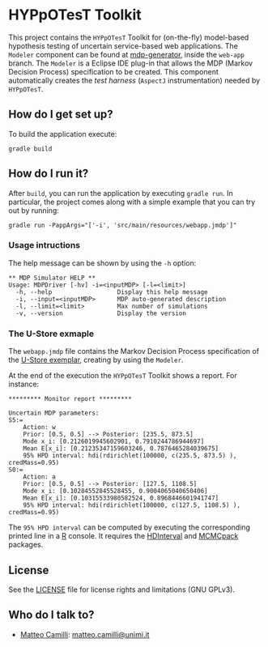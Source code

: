 # HYPpOTesT Toolkit

This project contains the `HYPpOTesT` Toolkit for (on-the-fly) model-based hypothesis
testing of uncertain service-based web applications.
The `Modeler` component can be found at [mdp-generator](https://github.com/SELab-unimi/mdp-generator), inside the `web-app` branch.
The `Modeler` is a Eclipse IDE plug-in that allows the MDP (Markov Decision Process) specification to be created.
This component automatically creates the *test harness* (`AspectJ` instrumentation) needed by `HYPpOTesT`.

## How do I get set up?

To build the application execute:
```
gradle build
```

## How do I run it?

After `build`, you can run the application by executing `gradle run`.
In particular, the project comes along with a simple example that you can try out by running:
```
gradle run -PappArgs="['-i', 'src/main/resources/webapp.jmdp']"
```

### Usage intructions

The help message can be shown by using the `-h` option:

```
** MDP Simulator HELP **
Usage: MDPDriver [-hv] -i=<inputMDP> [-l=<limit>]
  -h, --help                  Display this help message
  -i, --input=<inputMDP>      MDP auto-generated description
  -l, --limit=<limit>         Max number of simulations
  -v, --version               Display the version
```

### The U-Store exmaple

The `webapp.jmdp` file contains the Markov Decision Process specification of the [U-Store exemplar](https://github.com/SELab-unimi/ustore-exemplar), creating by using the `Modeler`.

At the end of the execution the `HYPpOTesT` Toolkit shows a report. For instance:

```
********* Monitor report *********

Uncertain MDP parameters:
S5:=
    Action: w
    Prior: [0.5, 0.5] --> Posterior: [235.5, 873.5]
    Mode x_i: [0.2126019945602901, 0.7910244786944697]
    Mean E[x_i]: [0.21235347159603246, 0.7876465284039675]
    95% HPD interval: hdi(rdirichlet(100000, c(235.5, 873.5) ), credMass=0.95)
S0:=
    Action: a
    Prior: [0.5, 0.5] --> Posterior: [127.5, 1108.5]
    Mode x_i: [0.10284552845528455, 0.9004065040650406]
    Mean E[x_i]: [0.10315533980582524, 0.8968446601941747]
    95% HPD interval: hdi(rdirichlet(100000, c(127.5, 1108.5) ), credMass=0.95)
```

The `95% HPD interval` can be computed by executing the corresponding printed line in a [R](https://www.r-project.org/) console.
It requires the [HDInterval](https://cran.r-project.org/web/packages/HDInterval/) and [MCMCpack](https://cran.r-project.org/web/packages/MCMCpack/) packages.

## License

See the [LICENSE](LICENSE.txt) file for license rights and limitations (GNU GPLv3).

## Who do I talk to?

* [Matteo Camilli](http://camilli.di.unimi.it): <matteo.camilli@unimi.it>
